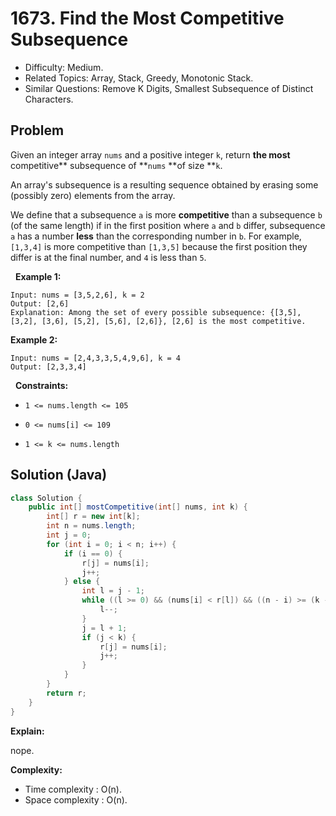 # 1673. Find the Most Competitive Subsequence

- Difficulty: Medium.
- Related Topics: Array, Stack, Greedy, Monotonic Stack.
- Similar Questions: Remove K Digits, Smallest Subsequence of Distinct Characters.

## Problem

Given an integer array ```nums``` and a positive integer ```k```, return **the most** competitive** subsequence of **```nums``` **of size **```k```.

An array's subsequence is a resulting sequence obtained by erasing some (possibly zero) elements from the array.

We define that a subsequence ```a``` is more **competitive** than a subsequence ```b``` (of the same length) if in the first position where ```a``` and ```b``` differ, subsequence ```a``` has a number **less** than the corresponding number in ```b```. For example, ```[1,3,4]``` is more competitive than ```[1,3,5]``` because the first position they differ is at the final number, and ```4``` is less than ```5```.

 
**Example 1:**

```
Input: nums = [3,5,2,6], k = 2
Output: [2,6]
Explanation: Among the set of every possible subsequence: {[3,5], [3,2], [3,6], [5,2], [5,6], [2,6]}, [2,6] is the most competitive.
```

**Example 2:**

```
Input: nums = [2,4,3,3,5,4,9,6], k = 4
Output: [2,3,3,4]
```

 
**Constraints:**


	
- ```1 <= nums.length <= 105```
	
- ```0 <= nums[i] <= 109```
	
- ```1 <= k <= nums.length```



## Solution (Java)

```java
class Solution {
    public int[] mostCompetitive(int[] nums, int k) {
        int[] r = new int[k];
        int n = nums.length;
        int j = 0;
        for (int i = 0; i < n; i++) {
            if (i == 0) {
                r[j] = nums[i];
                j++;
            } else {
                int l = j - 1;
                while ((l >= 0) && (nums[i] < r[l]) && ((n - i) >= (k - l))) {
                    l--;
                }
                j = l + 1;
                if (j < k) {
                    r[j] = nums[i];
                    j++;
                }
            }
        }
        return r;
    }
}
```

**Explain:**

nope.

**Complexity:**

* Time complexity : O(n).
* Space complexity : O(n).
